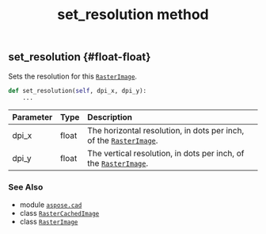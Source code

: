 ﻿---
title: set_resolution method
second_title: Aspose.CAD for Python via .NET API References
description: 
type: docs
weight: 410
url: /python-net/aspose.cad/rastercachedimage/set_resolution/
is_root: false
---

## set_resolution {#float-float}

Sets the resolution for this [`RasterImage`](/cad/python-net/aspose.cad/rasterimage).



```python
def set_resolution(self, dpi_x, dpi_y):
    ...
```


| Parameter | Type | Description |
| :- | :- | :- |
| dpi_x | float | The horizontal resolution, in dots per inch, of the [`RasterImage`](/cad/python-net/aspose.cad/rasterimage). |
| dpi_y | float | The vertical resolution, in dots per inch, of the [`RasterImage`](/cad/python-net/aspose.cad/rasterimage). |



### See Also
* module [`aspose.cad`](../../)
* class [`RasterCachedImage`](/cad/python-net/aspose.cad/rastercachedimage)
* class [`RasterImage`](/cad/python-net/aspose.cad/rasterimage)
